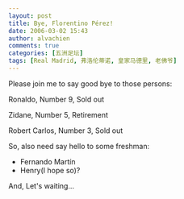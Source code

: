 ```yaml
---
layout: post
title: Bye, Florentino Pérez!
date: 2006-03-02 15:43
author: alvachien
comments: true
categories: [五洲足坛]
tags: [Real Madrid, 弗洛伦蒂诺, 皇家马德里, 老佛爷]
---
```

Please join me to say good bye to those persons:

Ronaldo, Number 9, Sold out

Zidane, Number 5, Retirement

Robert Carlos, Number 3, Sold out

 
So, also need say hello to some freshman:
- Fernando Martín
- Henry(I hope so)? 
 
And, Let's waiting...
